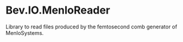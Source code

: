 # Bev.IO.MenloReader
Library to read files produced by the femtosecond comb generator of MenloSystems.
